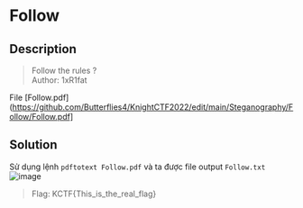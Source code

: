 # Follow
## Description
> Follow the rules ?   
> Author: 1xR1fat

File [Follow.pdf](https://github.com/Butterflies4/KnightCTF2022/edit/main/Steganography/Follow/Follow.pdf]
## Solution
Sử dụng lệnh ```pdftotext Follow.pdf``` và ta được file output `Follow.txt`
![image](https://user-images.githubusercontent.com/62021009/150629522-c8afacbe-0a9c-4a87-84c8-c164a3ed8041.png)
> Flag: KCTF{This_is_the_real_flag}
